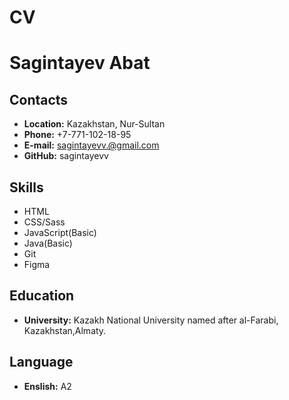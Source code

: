 # CV

# Sagintayev Abat

## Contacts

* **Location:** Kazakhstan, Nur-Sultan
* **Phone:** +7-771-102-18-95
* **E-mail:** sagintayevv.@gmail.com
* **GitHub:** sagintayevv

## Skills

* HTML
* CSS/Sass
* JavaScript(Basic)
* Java(Basic)
* Git
* Figma

## Education

* **University:** Kazakh National University named after al-Farabi, Kazakhstan,Almaty.

## Language

* **Enslish:** A2